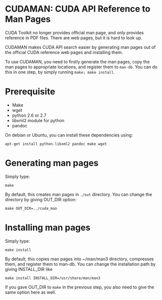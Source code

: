 CUDAMAN: CUDA API Reference to Man Pages
========================================

CUDA Toolkit no longer provides official man page, and only provides
reference in PDF files. There are web pages, but it is hard to look
up. 

CUDAMAN makes CUDA API search easier by generating man pages out of
the official CUDA reference web pages and installing them.

To use CUDAMAN, you need to firstly generate the man pages, copy the
man pages to appropriate locations, and register them to `man-db`. You
can do this in one step, by simply running `make; make install`.


Prerequisite
============

- Make
- wget
- python 2.6 or 2.7
- libxml2 module for python
- pandoc

On debian or Ubuntu, you can install these dependencies using:

    apt-get install python-libxml2 pandoc make wget


Generating man pages
====================
Simply type:

    make 

By default, this creates man pages in `./out` directory. You can
change the directory by giving OUT_DIR option:

    make OUT_DIR=../cuda_man


Installing man pages
===================
Simply type:

    make install

By default, this copies man pages into ~/man/man3 directory,
compresses them, and register them to man-db. You can change the
installation path by giving INSTALL_DIR like

    make install INSTALL_DIR=/usr/share/man/man3

If you gave OUT_DIR to `make` in the previous step, you also need to
give the same option here as well.